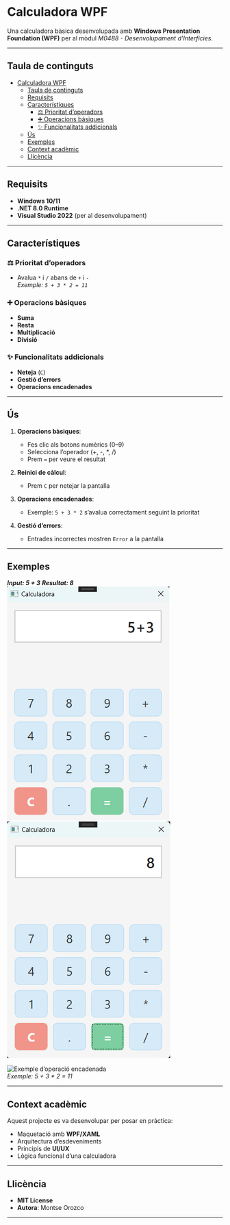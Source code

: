 ﻿# <i class="fa-solid fa-calculator"></i> Calculadora WPF

Una calculadora bàsica desenvolupada amb **Windows Presentation Foundation (WPF)** per al mòdul _M0488 - Desenvolupament d’Interfícies_.

---

## <i class="fas fa-bookmark"></i> Taula de continguts
- [ Calculadora WPF](#-calculadora-wpf)
  - [ Taula de continguts](#-taula-de-continguts)
  - [ Requisits](#-requisits)
  - [ Característiques](#-característiques)
    - [⚖️ Prioritat d’operadors](#️-prioritat-doperadors)
    - [➕ Operacions bàsiques](#-operacions-bàsiques)
    - [✨ Funcionalitats addicionals](#-funcionalitats-addicionals)
  - [ Ús](#-ús)
  - [ Exemples](#-exemples)
  - [ Context acadèmic](#-context-acadèmic)
  - [ Llicència](#-llicència)

---

## <i class="fa-solid fa-plug"></i> Requisits

- <i class="fab fa-windows"></i> **Windows 10/11**
- <i class="fas fa-code"></i> **.NET 8.0 Runtime**
- <i class="fas fa-laptop-code"></i> **Visual Studio 2022** (per al desenvolupament)

---

## <i class="fa-solid fa-list-check"></i> Característiques

### ⚖️ Prioritat d’operadors
- Avalua `*` i `/` abans de `+` i `-`  
  _Exemple: `5 + 3 * 2 = 11`_

### ➕ Operacions bàsiques
- <i class="fas fa-plus"></i> **Suma**
- <i class="fas fa-minus"></i> **Resta**
- <i class="fas fa-times"></i> **Multiplicació**
- <i class="fas fa-divide"></i> **Divisió**

### ✨ Funcionalitats addicionals
- <i class="fas fa-undo"></i> **Neteja** (`C`)
- <i class="fas fa-exclamation-triangle"></i> **Gestió d’errors**
- <i class="fas fa-link"></i> **Operacions encadenades**

---

## <i class="fas fa-book-open"></i> Ús

1. **Operacions bàsiques**:
   - Fes clic als botons numèrics (0–9)
   - Selecciona l’operador (+, -, *, /)
   - Prem `=` per veure el resultat

2. **Reinici de càlcul**:
   - Prem `C` per netejar la pantalla

3. **Operacions encadenades**:
   - Exemple: `5 + 3 * 2` s’avalua correctament seguint la prioritat

4. **Gestió d’errors**:
   - Entrades incorrectes mostren `Error` a la pantalla

---

## <i class="fas fa-images"></i> Exemples


**_Input: 5 + 3_**
**_Resultat: 8_**
![Exemple de suma 1](screenshots/Suma_1.png) ![Exemple de suma 2](screenshots/Suma_2.png)


![Exemple d’operació encadenada](screenshots/chained.png)  
_Exemple: 5 + 3 * 2 = 11_

---

## <i class="fa-solid fa-graduation-cap"></i> Context acadèmic

Aquest projecte es va desenvolupar per posar en pràctica:

- <i class="fas fa-laptop-code"></i> Maquetació amb **WPF/XAML**
- <i class="fas fa-project-diagram"></i> Arquitectura d’esdeveniments
- <i class="fas fa-palette"></i> Principis de **UI/UX**
- <i class="fas fa-cogs"></i> Lògica funcional d’una calculadora

---

## <i class="fas fa-balance-scale"></i> Llicència

- **MIT License**  
- **Autora**: Montse Orozco

---

<link rel="stylesheet" href="https://cdnjs.cloudflare.com/ajax/libs/font-awesome/6.4.0/css/all.min.css">
